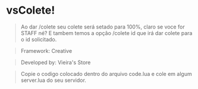 # vsColete!

> Ao dar /colete seu colete será setado para 100%, claro se voce for STAFF né? E tambem temos a opção /colete id que irá dar colete para o id solicitado.

> Framework: Creative

> Developed by: Vieira's Store

> Copie o codigo colocado dentro do arquivo code.lua e cole em algum server.lua do seu servidor.

